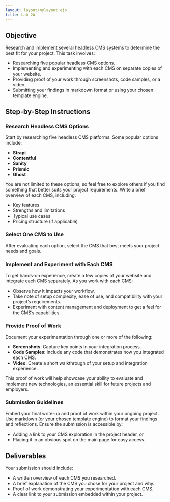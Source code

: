 ```yaml
---
layout: layout/mylayout.ejs
title: Lab 2A
---
```


<style>
    .content-container { margin: 0 auto; max-width: 8.5in; padding: 20px; text-align: justify;} 
    .content-container p { margin-bottom: 15px;} 
    .content-container h3 { text-align: center; margin-bottom: 20px; } 
</style>

## Objective

Research and implement several headless CMS systems to determine the best fit for your project. This task involves:
- Researching five popular headless CMS options.
- Implementing and experimenting with each CMS on separate copies of your website.
- Providing proof of your work through screenshots, code samples, or a video.
- Submitting your findings in markdown format or using your chosen template engine.

## Step-by-Step Instructions

### Research Headless CMS Options
Start by researching five headless CMS platforms. Some popular options include:
  - **Strapi**
  - **Contentful**
  - **Sanity**
  - **Prismic**
  - **Ghost**

You are not limited to these options, so feel free to explore others if you find something that better suits your project requirements. Write a brief overview of each CMS, including:
- Key features
- Strengths and limitations
- Typical use cases
- Pricing structure (if applicable)

### Select One CMS to Use
After evaluating each option, select the CMS that best meets your project needs and goals.

### Implement and Experiment with Each CMS
To get hands-on experience, create a few copies of your website and integrate each CMS separately. As you work with each CMS:
- Observe how it impacts your workflow.
- Take note of setup complexity, ease of use, and compatibility with your project’s requirements.
- Experiment with content management and deployment to get a feel for the CMS’s capabilities.

### Provide Proof of Work
Document your experimentation through one or more of the following:
  - **Screenshots**: Capture key points in your integration process.
  - **Code Samples**: Include any code that demonstrates how you integrated each CMS.
  - **Video**: Create a short walkthrough of your setup and integration experience.
  
This proof of work will help showcase your ability to evaluate and implement new technologies, an essential skill for future projects and employers.

### Submission Guidelines
Embed your final write-up and proof of work within your ongoing project. Use markdown (or your chosen template engine) to format your findings and reflections. Ensure the submission is accessible by:
- Adding a link to your CMS exploration in the project header, or
- Placing it in an obvious spot on the main page for easy access.

## Deliverables
Your submission should include:
- A written overview of each CMS you researched.
- A brief explanation of the CMS you chose for your project and why.
- Proof of work demonstrating your experimentation with each CMS.
- A clear link to your submission embedded within your project.